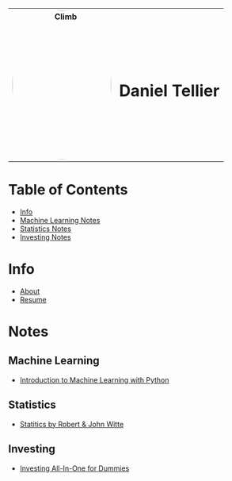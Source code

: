 <table style="border: none;">
<tr>
<th><img style="border-radius: 50%;" src="./images/classy-climb.jpg" alt="Climb" width="200" height="300"></th>
<th><h1>Daniel Tellier</h1></th>
</tr>
</table>

# Table of Contents
- [Info](#info)
- [Machine Learning Notes](#machine-learning)
- [Statistics Notes](#statistics)
- [Investing Notes](#investing)

# Info
- [About](./about.md)
- [Resume](./docs/daniel_tellier.pdf)

# Notes
## Machine Learning
- [Introduction to Machine Learning with Python](./notes/intro_ml_python.md)

## Statistics
- [Statitics by Robert & John Witte](./notes/statistics_witte.md)

## Investing
- [Investing All-In-One for Dummies](./notes/investing_for_dummies.md)